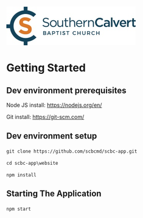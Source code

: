 ![Southern Calvert Baptist Church!](/website/public/images/logo.jpg "Southern Calvert Baptist Church")

# Getting Started

## Dev environment prerequisites
Node JS install: https://nodejs.org/en/

Git install: https://git-scm.com/

## Dev environment setup
`git clone https://github.com/scbcmd/scbc-app.git`

`cd scbc-app\website`

`npm install`

## Starting The Application
`npm start`
